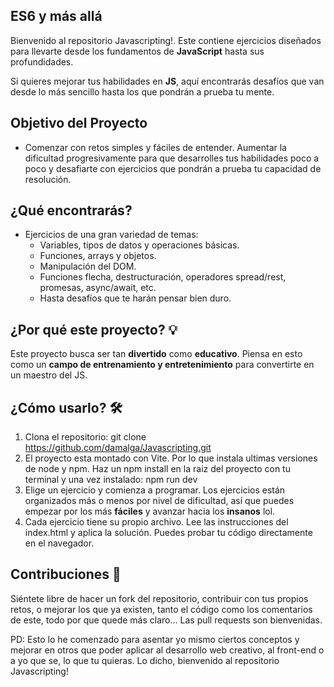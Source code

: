 ﻿## ES6 y más allá

Bienvenido al repositorio Javascripting!. Este contiene ejercicios diseñados para llevarte desde los fundamentos de **JavaScript** hasta sus profundidades.

Si quieres mejorar tus habilidades en **JS**, aquí encontrarás desafíos que van desde lo más sencillo hasta los que pondrán a prueba tu mente.

## Objetivo del Proyecto
- Comenzar con retos simples y fáciles de entender. Aumentar la dificultad progresivamente para que desarrolles tus habilidades poco a poco y desafiarte con ejercicios que pondrán a prueba tu capacidad de resolución.

## ¿Qué encontrarás?
- Ejercicios de una gran variedad de temas:
  - Variables, tipos de datos y operaciones básicas.
  - Funciones, arrays y objetos.
  - Manipulación del DOM.
  - Funciones flecha, destructuración, operadores spread/rest, promesas, async/await, etc.
  - Hasta desafíos que te harán pensar bien duro.

## ¿Por qué este proyecto? 💡
Este proyecto busca ser tan **divertido** como **educativo**. Piensa en esto como un **campo de entrenamiento y entretenimiento** para convertirte en un maestro del JS.

## ¿Cómo usarlo? 🛠️
1. Clona el repositorio: git clone https://github.com/damalga/Javascripting.git
2. El proyecto esta montado con Vite. Por lo que instala ultimas versiones de node y npm. Haz un npm install en la raiz del proyecto con tu terminal y una vez instalado: npm run dev 
3. Elige un ejercicio y comienza a programar. Los ejercicios están organizados más o menos por nivel de dificultad, así que puedes empezar por los más **fáciles** y avanzar hacia los **insanos** lol.
4. Cada ejercicio tiene su propio archivo. Lee las instrucciones del index.html y aplica la solución. Puedes probar tu código directamente en el navegador.

## Contribuciones 👥
Siéntete libre de hacer un fork del repositorio, contribuir con tus propios retos, o mejorar los que ya existen, tanto el código como los comentarios de este, todo por que quede más claro... Las pull requests son bienvenidas.

PD: Esto lo he comenzado para asentar yo mismo ciertos conceptos y mejorar en otros que poder aplicar al desarrollo web creativo, al front-end o a yo que se, lo que tu quieras. Lo dicho, bienvenido al repositorio Javascripting!
